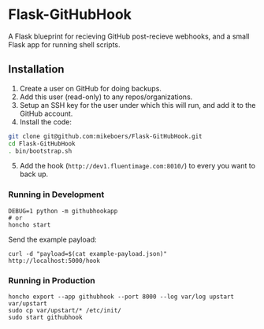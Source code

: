 Flask-GitHubHook
================

A Flask blueprint for recieving GitHub post-recieve webhooks, and a small Flask app for running shell scripts.


Installation
------------

1. Create a user on GitHub for doing backups.
2. Add this user (read-only) to any repos/organizations.
3. Setup an SSH key for the user under which this will run, and add it to the GitHub account.
4. Install the code:

~~~bash
git clone git@github.com:mikeboers/Flask-GitHubHook.git
cd Flask-GitHubHook
. bin/bootstrap.sh
~~~

5. Add the hook (`http://dev1.fluentimage.com:8010/`) to every you want to back up.


### Running in Development

~~~
DEBUG=1 python -m githubhookapp
# or
honcho start
~~~

Send the example payload:

~~~
curl -d "payload=$(cat example-payload.json)" http://localhost:5000/hook
~~~


### Running in Production

~~~
honcho export --app githubhook --port 8000 --log var/log upstart var/upstart
sudo cp var/upstart/* /etc/init/
sudo start githubhook
~~~

